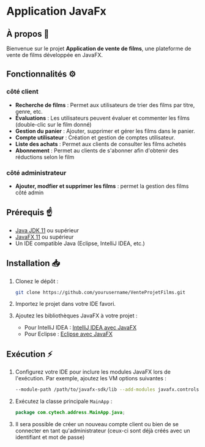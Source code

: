 # Application JavaFx

## À propos 👀
Bienvenue sur le projet **Application de vente de films**, une plateforme de vente de films développée en JavaFX.

## Fonctionnalités ⚙
### côté client
- **Recherche de films** : Permet aux utilisateurs de trier des films par titre, genre, etc.
- **Évaluations** : Les utilisateurs peuvent évaluer et commenter les films (double-clic sur le film donné)
- **Gestion du panier** : Ajouter, supprimer et gérer les films dans le panier.
- **Compte utilisateur** : Création et gestion de comptes utilisateur.
- **Liste des achats** : Permet aux clients de consulter les films achetés
- **Abonnement** : Permet au clients de s'abonner afin d'obtenir des réductions selon le film
 
### côté administrateur
- **Ajouter, modfier et supprimer les films** : permet la gestion des films côté admin

## Prérequis ☝

- [Java JDK 11](https://www.oracle.com/java/technologies/javase-jdk11-downloads.html) ou supérieur
- [JavaFX 11](https://openjfx.io/) ou supérieur
- Un IDE compatible Java (Eclipse, IntelliJ IDEA, etc.)

## Installation 📥

1. Clonez le dépôt :
    ```sh
    git clone https://github.com/yourusername/VenteProjetFilms.git
    ```

2. Importez le projet dans votre IDE favori.

3. Ajoutez les bibliothèques JavaFX à votre projet :
    - Pour IntelliJ IDEA : [IntelliJ IDEA avec JavaFX](https://openjfx.io/openjfx-docs/#IDE-IntelliJ)
    - Pour Eclipse : [Eclipse avec JavaFX](https://openjfx.io/openjfx-docs/#IDE-Eclipse)

## Exécution ⚡

1. Configurez votre IDE pour inclure les modules JavaFX lors de l'exécution. Par exemple, ajoutez les VM options suivantes :
    ```sh
    --module-path /path/to/javafx-sdk/lib --add-modules javafx.controls,javafx.fxml
    ```

2. Exécutez la classe principale `MainApp` :
    ```java
    package com.cytech.address.MainApp.java;

    
    ```
3. Il sera possible de créer un nouveau compte client ou bien de se connecter en tant qu'administrateur (ceux-ci sont déjà créés avec un identifiant et mot de passe) 
